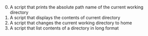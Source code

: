 0. A script that prints the absolute path name of the current working directory
1. A script that displays the contents of current directory
2. A script that changes the current working directory to home
3. A script that list contents of a directory in long format
